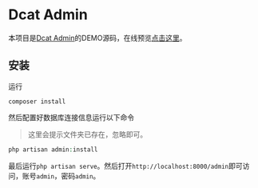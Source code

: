 # Dcat Admin

本项目是[Dcat Admin](https://github.com/jqhph/dcat-admin)的DEMO源码，在线预览[点击这里](https://jqhph.gitee.io/dcatadmin/demo.html)。

## 安装

运行
```shell
composer install
```

然后配置好数据库连接信息运行以下命令

> 这里会提示文件夹已存在，忽略即可。

```php
php artisan admin:install
```

最后运行`php artisan serve`。然后打开`http://localhost:8000/admin`即可访问，账号`admin`，密码`admin`。



